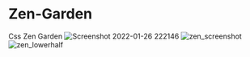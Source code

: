 # Zen-Garden
Css Zen Garden
![Screenshot 2022-01-26 222146](https://user-images.githubusercontent.com/97315371/151441776-4b6cc1d0-1d0b-4389-99f1-01f52d2272d0.jpg)
![zen_screenshot](https://user-images.githubusercontent.com/97315371/151441786-47674832-ee38-4733-b217-acdf50c42bb4.jpg)
![zen_lowerhalf](https://user-images.githubusercontent.com/97315371/151442067-dcfc2c87-4be7-44d8-84cb-76a11a577cab.jpg)

